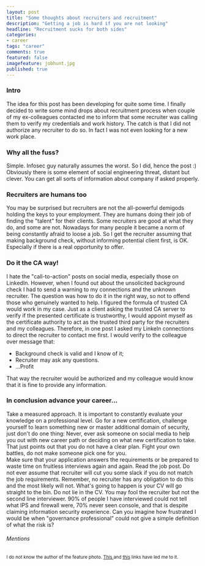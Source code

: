 ```yaml
---
layout: post
title: "Some thoughts about recruiters and recruitment"
description: "Getting a job is hard if you are not looking"
headline: "Recruitment sucks for both sides"
categories: 
- career 
tags: "career"
comments: true
featured: false
imagefeature: jobhunt.jpg
published: true 
---
```


### Intro 

The idea for this post has been developing for quite some time. I finally decided to write some mind drops about
recruitment process when couple of my ex-colleagues contacted me to inform that some recruiter was calling them to verify my credentials and work history. The catch is that I did not authorize any recruiter to do so. In fact I was not even looking for a new work place.  

### Why all the fuss?
Simple. Infosec guy naturally assumes the worst. So I did, hence the post :) Obviously there is some element of social engineering threat, distant but clever. You can get all sorts of information about company if asked properly.  

### Recruiters are humans too

You may be surprised but recruiters are not the all-powerful demigods holding the keys to your employment. They are humans doing their job of finding the "talent" for their clients. Some recruiters are good at what they do, and some are not. Nowadays for many people it became a norm of being constantly afraid to loose a job. So I get the recruiter assuming that making background check, without informing potential client first, is OK. Especially if there is a real opportunity to offer. 

### Do it the CA way!
I hate the "call-to-action" posts on social media, especially those on LinkedIn. However, when I found out about the unsolicited background check I had to send a warning to my connections and the unknown recruiter. The question was how to do it in the right way, so not to offend those who genuinely wanted to help. I figured the formula of trusted CA would work in my case. 
Just as a client asking the trusted CA server to verify if the presented certificate is trustworthy, I would appoint myself as the certificate authority to act as the trusted third party for the recruiters and my colleagues. Therefore, in one post I asked my LinkeIn connections to direct the recruiter to contact me first. I would verify to the colleague over message that:
<ul> 
<li>Background check is valid and I know of it; </li>
<li>Recruiter may ask any questions. </li>
<li>...Profit</li>
</ul>
That way the recruiter would be authorized and my colleague would know that it is fine to provide any information. 

### In conclusion advance your career...

Take a measured approach. It is important to constantly evaluate your knowledge on a professional level. Go for a new certification, challenge yourself to learn something new or master additional domain of security, just don't do one thing: Never, ever ask someone on social media to help you out with new career path or deciding on what new certification to take. That just points out that you do not have a clear plan. Fight your own battles, do not make someone pick one for you.  
Make sure that your application answers the requirements or be prepared to waste time on fruitless interviews again and again. Read the job post. 
Do not ever assume that recruiter will cut you some slack if you do not match the job requirements. Remember, no recruiter has any obligation to do this and the most likely will not. What's going to happen is your CV will go straight to the bin.
Do not lie in the CV. You may fool the recruiter but not the second line interviewer. 90% of people I have interviewed could not tell what IPS and firewall were, 70% never seen console, and that is despite claiming information security experience. Can you imagine how frustrated I would be when "governance professional" could not give a simple definition of what the risk is?

###### Mentions
<small>I do not know the author of the feature photo. <a href="http://www.thepaperwall.com/wallpaper.php?view=f17a39991bff257ddc67e48d0b75032de8c4736c&fol=humor"> This </a> and <a href="https://www.howtogeek.com/115155/stormtrooper-is-looking-for-a-new-job-wallpaper/">this</a> links have led me to it.</small>